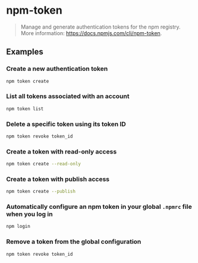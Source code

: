 # npm-token

> Manage and generate authentication tokens for the npm registry. More information: <https://docs.npmjs.com/cli/npm-token>.

## Examples

### Create a new authentication token

```bash
npm token create
```

### List all tokens associated with an account

```bash
npm token list
```

### Delete a specific token using its token ID

```bash
npm token revoke token_id
```

### Create a token with read-only access

```bash
npm token create --read-only
```

### Create a token with publish access

```bash
npm token create --publish
```

### Automatically configure an npm token in your global `.npmrc` file when you log in

```bash
npm login
```

### Remove a token from the global configuration

```bash
npm token revoke token_id
```
